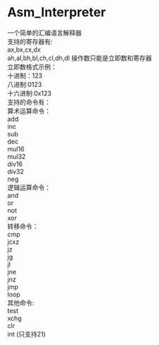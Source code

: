 # Asm_Interpreter
一个简单的汇编语言解释器  
支持的寄存器有:  
ax,bx,cx,dx  
ah,al,bh,bl,ch,cl,dh,dl 
操作数只能是立即数和寄存器  
立即数格式示例：  
十进制：123  
八进制:0123  
十六进制:0x123  
支持的命令有：  
算术运算命令：  
add  
inc  
sub  
dec  
mul16  
mul32  
div16  
div32  
neg  
逻辑运算命令：  
and  
or  
not  
xor  
转移命令：  
cmp  
jcxz  
jz  
jg  
jl  
jne  
jnz  
jmp  
loop  
其他命令:  
test  
xchg  
clr  
int  (只支持21)  
